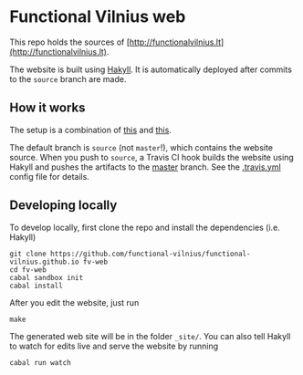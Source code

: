 Functional Vilnius web
======================

This repo holds the sources of [http://functionalvilnius.lt](http://functionalvilnius.lt).

The website is built using [Hakyll](http://jaspervdj.be/hakyll/).
It is automatically deployed after commits to the `source` branch are made.

How it works
------------

The setup is a combination of
[this](https://begriffs.com/posts/2014-08-12-create-static-site-with-hakyll-github.html)
and
[this](http://timbaumann.info/posts/2013-08-04-hakyll-github-and-travis.html).

The default branch is `source` (not `master`!), which contains the website
source.
When you push to `source`, a Travis CI hook builds the website using Hakyll
and pushes the artifacts to the
[master](https://github.com/functional-vilnius/functional-vilnius.github.io/tree/master)
branch. See the [.travis.yml](.travis.yml) config file for details.


Developing locally
------------------

To develop locally, first clone the repo and install the dependencies (i.e. Hakyll)

    git clone https://github.com/functional-vilnius/functional-vilnius.github.io fv-web
    cd fv-web
    cabal sandbox init
    cabal install

After you edit the website, just run

    make

The generated web site will be in the folder `_site/`.
You can also tell Hakyll to watch for edits live and serve the website by running

    cabal run watch
